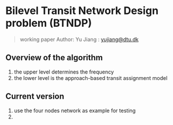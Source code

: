 # Bilevel Transit Network Design problem (BTNDP)

> working paper 
> Author: Yu Jiang : yujiang@dtu.dk

## Overview of the algorithm 
1. the upper level determines the frequency 
2. the lower level is the approach-based transit assignment model


## Current version 
1. use the four nodes network as example for testing
2. 